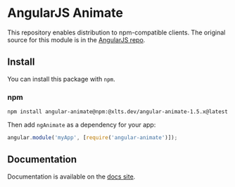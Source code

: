 # AngularJS Animate

This repository enables distribution to npm-compatible clients. The original source for this module
is in the [AngularJS repo](https://github.com/angular/angular.js/tree/master/src/ngAnimate).

## Install

You can install this package with `npm`.

### npm

```shell
npm install angular-animate@npm:@xlts.dev/angular-animate-1.5.x@latest
```

Then add `ngAnimate` as a dependency for your app:

```javascript
angular.module('myApp', [require('angular-animate')]);
```

## Documentation

Documentation is available on the [docs site](http://docs.angularjs.xlts.dev/api/ngAnimate).
